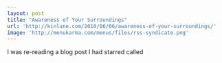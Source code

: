 ```yaml
---
layout: post
title: "Awareness of Your Surroundings"
url: 'http://kinlane.com/2010/06/06/awareness-of-your-surroundings/'
image: 'http://menukarma.com/menus/files/rss-syndicate.png'
---
```


I was re-reading a blog post I had starred called